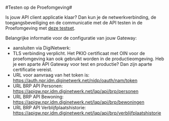 #Testen op de Proefomgeving#

Is jouw API client applicatie klaar? 
Dan kun je de netwerkverbinding, de toegangsbeveiliging en de communicatie met de API testen in de Proefomgeving met [deze testset](https://www.rvig.nl/testsetpersoonslijstenproefomgevingBRPV).

Belangrijke informatie voor de configuratie van jouw Gateway:
- aansluiten via DigiNetwerk: 
- TLS verbinding verplicht. Het PKIO certificaat met OIN voor de proefomgeving kan ook gebruikt worden in de productieomgeving. Heb je een aparte API Gateway voor test en productie? Dan zijn aparte certificatie vereist.
- URL voor aanvraag van het token is: https://auth.npr.idm.diginetwerk.net/nidp/oauth/nam/token
- URL BRP API Personen: https://apigw.npr.idm.diginetwerk.net/lap/api/brp/personen
- URL BRP API Bewoning: https://apigw.npr.idm.diginetwerk.net/lap/api/brp/bewoningen
- URL BRP API Verblijfplaatshistorie: https://apigw.npr.idm.diginetwerk.net/lap/api/brp/verblijfplaatshistorie
